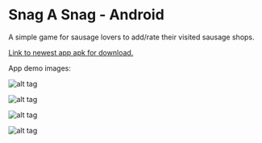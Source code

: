 # Snag A Snag - Android

A simple game for sausage lovers to add/rate their visited sausage shops.

[Link to newest app apk for download.](https://1drv.ms/u/s!Ar98bznGdoCZgvovg1HhrYJyoE9cUw)

App demo images:

![alt tag](https://lh3.googleusercontent.com/NSZhjnXsM-yI6A4AvXQih1RD8s3DOngdX4JG1eszhKBrEQtDLAmzjl5xQHG-MANt6jNwIiR__Ji9BsHKdaZgB4KPaSps5qv6o064tXTyLMlCm3Z59WhnKbJZpcwUP7FJeoiZ5sllS51AVkrxwLKxL84nkJsVf7PWRMPPloy1gCmfbLYgb9zTw7kGBmUFT9T6A_fARfw9qgHnjGMDNuEf2OzMIaNrgML5qW38PVrflwMpdv4Rs-on2ZgP6eMdG7OTA4qwSblQj4iZy7xompYpk0-st4Fhqh0JGrfD7LXEmUPQDiCRqG7Sh_IiUZDT7AjzHrbUozrP_63lXI76NhqxrFbB94hNY9l86ybL_5W3zAWWwQEV4TomEWAso7XdCNgOvLqt6x1rYepgtQVNJcBe8b63iAzGweH4RWxwzQuDZSEfCmrDMGbZczUiHWVnAxdlRcVkawx15ulzQnNY5eSFLNUs35hT_vcMQkkQqMQ8k3Wu-Zj5ktNEKe1UgW_va9p_Mkn-ES59tX4MMqT1OlRmEtBUryRg8fhVYYHnprCyfPemNtjQDY64evtk_ZsBaL_eFlB221Wh9iyg6iFKHO1SdWJbaYQ8QUfA7Gzit4S-JjSIGUYsjV14gqxNRttQLaG1cDuFt-I8h8RySQ_EIkwHF56kjh-taP4K=w324-h576-no "")

![alt tag](https://lh3.googleusercontent.com/hRBD-Oo5ROAP3xjKZ6powjtLVY6ovKH36mHmSL7NZPtKlO9jT-GHO_VEzrtbXtjeXy3vAr0tUmjlGAGxDEZKlUCd7x7omv9XfCZFZMFGtJUXpba4qoDtbgBV6yKW5KGv4aGs7KeWZ5JM1t_Av0xsS_VAwjyRCEyR1EW_qNRYYuQWQp5CvTKvUdyPTljQQ1UuEmnIZGsXGKUg2Qj1x4bz6VS4Byj0l22HEYyYtYHYA-FAKYdSxv2OEpw7uYlhKR7zIBz6oTkU_0osvuX0hL0s-9W2TE9W9gLORJl45kb9KU-2Gm32QBp56xIYMIeDsc2bYnQjS5fkCM0pnD-WL4k_D534dRYBoprQfk7DX9XcC8TbbIwmniEJe-EZPP7Ds70CkDvNFxpqt5mdX-USa2sm_SkCEF179Frhuw5fBEjTiglfHWYpPvCWYQibUTcDG55xTVx23vBPjcs6-W-1fHiLjW8Yie9__wjCmaCYT_Trpa__hLk8RVLkVEb9WY_UoJEQZgSxZOxvdIWCBwLTYVzaqsL0_38Si4HtYdO6Gb2metntQ1-Ouk6Q60ISsRV4Xb2XQm8Bitpra5T4iudk7Ah72fALSGAGqnH0gu6DTl6W_tXZBB7NvEAvUTZoSewFYhC9Y7pfgC_Aoc6rFAo9qwDVEW-EXBy1v9hX=w324-h576-no "")

![alt tag](https://lh3.googleusercontent.com/Q1YH_GenD1fQthoZ810x1WY4vWwXAezFev0Lh3SvMljvQgGensNjPEykMxEGlOSwe4y6DmZbXZU7Y_Y2M_lkNhqlUXWH5k8BUWlW-FwMpkT6watXQVtmTsHe4lvtCPepuBAGDCmD8mw7LSN6O1U1nW7C84e71gyezsxx46KQQDxdRCAvcj_wlPCQwKtwd4M6zC8VKRjK-5heXsYIXPNJh5z6C3ljoqoju4rmCj1pEY9qEZfYGf-BmmP7rN4DvNFPmBWtzQlXTJfOv1LXq8dLm5wC2xpyTcG0Ni31UQRmQrDETB3TbE_Tp_o_F6TdTSbI8MkkFB8wfVPFf-r177DxULN9ye4azx73vN_UiNSAe-GqSA25dfaK8XwkOaoOACl7GXYXItfmxuDG4tR2qIfzolRsRulGQRwHhcsIboIxwMBC29Hhx8tcMyxCyvFySTqT7lZSywE0jELX7eIToGFiHA_PwGeIpDagQEALSKp60BlYL2FnzL1e8327S_seipUmuwppPIKO1ZrDaMWoKb23fBxfcpFueTXj9AFF_TYLmV7PPRxWa5cB119aQ_2FN34K6y-ONmaHqWni6O6JLeOHdyqcUSsaRsgO56JqgT1mn5Hhky30XRjLku1wgichJoBIDNKLcHVi_yKAJFRKIT-3RqUBZbu1A-Sq=w324-h576-no "")

![alt tag](https://lh3.googleusercontent.com/Xk9oVLulXAq6PLJq8OOeO5t0PPVYgDuPMylFNLRijFLi_dvsWhMhNn2FRNBTksUFXReaVXrRm4MDB4cvWdMuaK9hRsff1k9mJJHD-2xfUzz3t2m5R3HXRfykpc7OoHVWxAsIEya3o_STrLpj9d9kfQQiALLsuVtv6aHJZIg12BhOqV3Zej1xRaJWUPD2Krg7UJna7C4CTYDR1X_svEU1yEInoOa_Ly74szgh_oma4R1Kz7BkktxkBZ7CtUaysjjcPgLM72eodi924r6fHwWAB-acigSmM_hPulAhdgfZN5M2_vTlgCU7DPvTMHIh0QTbX4ZXNloV8xZVMTDPZIM1ag6DqAP8pjTmZoW6WE-9bU-AoyAjuD5AHFhhmh7m6AJ7Ktto0qDOL0YN2p9xak6MklJAItKRc79jIQyG7NVLQI1b97qwhkKiM9LUnbcnFyi1odVzMW9jt6wR-rFx2evJK9AnGtobAKu-Lu1kClIFT6EM-0Kxm_w_kh_4MsbKe1jdFlVG6GBVOJr2N0-z6XSldhAKdIkKtReY_KlI3X4RN73hSO417SDj3xRvG6JCEjj7v6DdRXJiooVKKSu9Q6c-0WXjW97FiS270SmHkYLAKSz8LSMUacLBveIs0MeOA5jOdq0H56ejCutcpvHLh6Tl8OHetKGDyZsE=w324-h576-no "")
